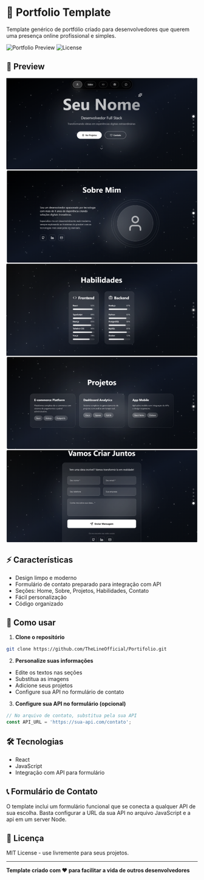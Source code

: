 # 💼 Portfolio Template

Template genérico de portfólio criado para desenvolvedores que querem uma presença online profissional e simples.

![Portfolio Preview](https://img.shields.io/badge/Status-Pronto%20para%20uso-brightgreen)
![License](https://img.shields.io/badge/License-MIT-blue)

## 📸 Preview
![Desktop Preview 1](https://raw.githubusercontent.com/TheLineOfficial/Portifolio/00093d57da35e3269b83e8d53b9352f9c84ef663/assets/Captura%20de%20tela%202025-08-28%20012436.png)
![Desktop Preview 2](https://raw.githubusercontent.com/TheLineOfficial/Portifolio/52c86d8b13864374b43a59972e0c799aa398fc75/assets/Captura%20de%20tela%202025-08-28%20012500.png)
![Desktop Preview 3](https://raw.githubusercontent.com/TheLineOfficial/Portifolio/56c7a4789a50361c5a76b686b6ebbda7629004a1/assets/Captura%20de%20tela%202025-08-28%20012526.png)
![Desktop Preview 4](https://raw.githubusercontent.com/TheLineOfficial/Portifolio/56c7a4789a50361c5a76b686b6ebbda7629004a1/assets/Captura%20de%20tela%202025-08-28%20012626.png)
![Desktop Preview 5](https://raw.githubusercontent.com/TheLineOfficial/Portifolio/56c7a4789a50361c5a76b686b6ebbda7629004a1/assets/Captura%20de%20tela%202025-08-28%20012714.png)

## ⚡ Características

- Design limpo e moderno
- Formulário de contato preparado para integração com API
- Seções: Home, Sobre, Projetos, Habilidades, Contato
- Fácil personalização
- Código organizado

## 🚀 Como usar

1. **Clone o repositório**
```bash
git clone https://github.com/TheLineOfficial/Portifolio.git
```

2. **Personalize suas informações**
- Edite os textos nas seções
- Substitua as imagens
- Adicione seus projetos
- Configure sua API no formulário de contato

3. **Configure sua API no formulário (opcional)**
```javascript
// No arquivo de contato, substitua pela sua API
const API_URL = 'https://sua-api.com/contato';
```

## 🛠️ Tecnologias

- React
- JavaScript
- Integração com API para formulário


## 📞 Formulário de Contato

O template inclui um formulário funcional que se conecta a qualquer API de sua escolha. Basta configurar a URL da sua API no arquivo JavaScript e a api em um server Node.

## 📝 Licença

MIT License - use livremente para seus projetos.

---

**Template criado com ❤️ para facilitar a vida de outros desenvolvedores**
